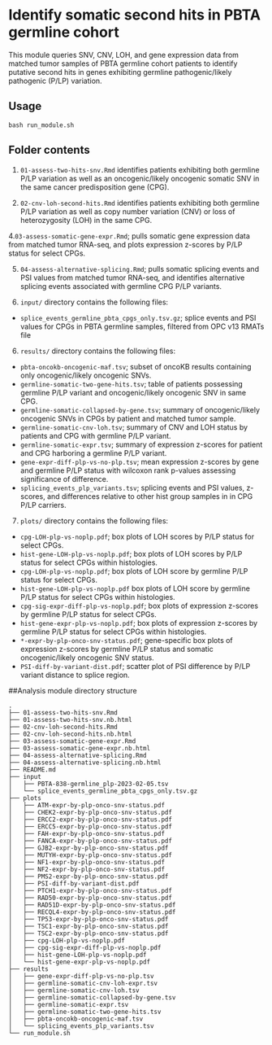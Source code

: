 # Identify somatic second hits in PBTA germline cohort

This module queries SNV, CNV, LOH, and gene expression data from matched tumor samples of PBTA germline cohort patients to identify putative second hits in genes exhibiting germline pathogenic/likely pathogenic (P/LP) variation. 

## Usage

`bash run_module.sh`

## Folder contents

1. `01-assess-two-hits-snv.Rmd` identifies patients exhibiting both germline P/LP variation as well as an oncogenic/likely oncogenic somatic SNV in the same cancer predisposition gene (CPG). 

2. `02-cnv-loh-second-hits.Rmd` identifies patients exhibiting both germline P/LP variation as well as copy number variation (CNV) or loss of heterozygosity (LOH) in the same CPG. 

4.`03-assess-somatic-gene-expr.Rmd`; pulls somatic gene expression data from matched tumor RNA-seq, and plots expression z-scores by P/LP status for select CPGs. 

5. `04-assess-alternative-splicing.Rmd`; pulls somatic splicing events and PSI values from matched tumor RNA-seq, and identifies alternative splicing events associated with germline CPG P/LP variants. 

5. `input/` directory contains the following files: 
  - `splice_events_germline_pbta_cpgs_only.tsv.gz`; splice events and PSI values for CPGs in PBTA germline samples, filtered from OPC v13 RMATs file

6. `results/` directory contains the following files: 
  - `pbta-oncokb-oncogenic-maf.tsv`; subset of oncoKB results containing only oncogenic/likely oncogenic SNVs. 
  - `germline-somatic-two-gene-hits.tsv`; table of patients possessing germline P/LP variant and oncogenic/likely oncogenic SNV in same CPG. 
  - `germline-somatic-collapsed-by-gene.tsv`; summary of oncogenic/likely oncogenic SNVs in CPGs by patient and matched tumor sample. 
  - `germline-somatic-cnv-loh.tsv`; summary of CNV and LOH status by patients and CPG with germline P/LP variant. 
  - `germline-somatic-expr.tsv`; summary of expression z-scores for patient and CPG harboring a germline P/LP variant. 
  - `gene-expr-diff-plp-vs-no-plp.tsv`; mean expression z-scores by gene and germline P/LP status with wilcoxon rank p-values assessing significance of difference.  
  - `splicing_events_plp_variants.tsv`; splicing events and PSI values, z-scores, and differences relative to other hist group samples in in CPG P/LP carriers. 
  
7. `plots/` directory contains the following files: 
  - `cpg-LOH-plp-vs-noplp.pdf`; box plots of LOH scores by P/LP status for select CPGs.
  - `hist-gene-LOH-plp-vs-noplp.pdf`; box plots of LOH scores by P/LP status for select CPGs within histologies.
  - `cpg-LOH-plp-vs-noplp.pdf`; box plots of LOH score by germline P/LP status for select CPGs.
  - `hist-gene-LOH-plp-vs-noplp.pdf` box plots of LOH score by germline P/LP status for select CPGs within histologies. 
  - `cpg-sig-expr-diff-plp-vs-noplp.pdf`; box plots of expression z-scores by germline P/LP status for select CPGs. 
  - `hist-gene-expr-plp-vs-noplp.pdf`; box plots of expression z-scores by germline P/LP status for select CPGs within histologies.
  - `*-expr-by-plp-onco-snv-status.pdf`; gene-specific box plots of expression z-scores by germline P/LP status and somatic oncogenic/likely oncogenic SNV status. 
  - `PSI-diff-by-variant-dist.pdf`; scatter plot of PSI difference by P/LP variant distance to splice region. 


##Analysis module directory structure

```
.
├── 01-assess-two-hits-snv.Rmd
├── 01-assess-two-hits-snv.nb.html
├── 02-cnv-loh-second-hits.Rmd
├── 02-cnv-loh-second-hits.nb.html
├── 03-assess-somatic-gene-expr.Rmd
├── 03-assess-somatic-gene-expr.nb.html
├── 04-assess-alternative-splicing.Rmd
├── 04-assess-alternative-splicing.nb.html
├── README.md
├── input
│   ├── PBTA-838-germline_plp-2023-02-05.tsv
│   └── splice_events_germline_pbta_cpgs_only.tsv.gz
├── plots
│   ├── ATM-expr-by-plp-onco-snv-status.pdf
│   ├── CHEK2-expr-by-plp-onco-snv-status.pdf
│   ├── ERCC2-expr-by-plp-onco-snv-status.pdf
│   ├── ERCC5-expr-by-plp-onco-snv-status.pdf
│   ├── FAH-expr-by-plp-onco-snv-status.pdf
│   ├── FANCA-expr-by-plp-onco-snv-status.pdf
│   ├── GJB2-expr-by-plp-onco-snv-status.pdf
│   ├── MUTYH-expr-by-plp-onco-snv-status.pdf
│   ├── NF1-expr-by-plp-onco-snv-status.pdf
│   ├── NF2-expr-by-plp-onco-snv-status.pdf
│   ├── PMS2-expr-by-plp-onco-snv-status.pdf
│   ├── PSI-diff-by-variant-dist.pdf
│   ├── PTCH1-expr-by-plp-onco-snv-status.pdf
│   ├── RAD50-expr-by-plp-onco-snv-status.pdf
│   ├── RAD51D-expr-by-plp-onco-snv-status.pdf
│   ├── RECQL4-expr-by-plp-onco-snv-status.pdf
│   ├── TP53-expr-by-plp-onco-snv-status.pdf
│   ├── TSC1-expr-by-plp-onco-snv-status.pdf
│   ├── TSC2-expr-by-plp-onco-snv-status.pdf
│   ├── cpg-LOH-plp-vs-noplp.pdf
│   ├── cpg-sig-expr-diff-plp-vs-noplp.pdf
│   ├── hist-gene-LOH-plp-vs-noplp.pdf
│   └── hist-gene-expr-plp-vs-noplp.pdf
├── results
│   ├── gene-expr-diff-plp-vs-no-plp.tsv
│   ├── germline-somatic-cnv-loh-expr.tsv
│   ├── germline-somatic-cnv-loh.tsv
│   ├── germline-somatic-collapsed-by-gene.tsv
│   ├── germline-somatic-expr.tsv
│   ├── germline-somatic-two-gene-hits.tsv
│   ├── pbta-oncokb-oncogenic-maf.tsv
│   └── splicing_events_plp_variants.tsv
└── run_module.sh
```
